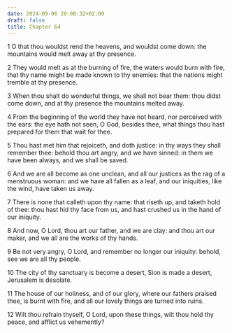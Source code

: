 ```yaml
---
date: 2024-09-06 20:00:32+02:00
draft: false
title: Chapter 64
---
```




1 O that thou wouldst rend the heavens, and wouldst come down: the mountains would melt away at thy presence.

2 They would melt as at the burning of fire, the waters would burn with fire, that thy name might be made known to thy enemies: that the nations might tremble at thy presence.

3 When thou shalt do wonderful things, we shall not bear them: thou didst come down, and at thy presence the mountains melted away.

4 From the beginning of the world they have not heard, nor perceived with the ears: the eye hath not seen, O God, besides thee, what things thou hast prepared for them that wait for thee.

5 Thou hast met him that rejoiceth, and doth justice: in thy ways they shall remember thee: behold thou art angry, and we have sinned: in them we have been always, and we shall be saved.

6 And we are all become as one unclean, and all our justices as the rag of a menstruous woman: and we have all fallen as a leaf, and our iniquities, like the wind, have taken us away.

7 There is none that calleth upon thy name: that riseth up, and taketh hold of thee: thou hast hid thy face from us, and hast crushed us in the hand of our iniquity.

8 And now, O Lord, thou art our father, and we are clay: and thou art our maker, and we all are the works of thy hands.

9 Be not very angry, O Lord, and remember no longer our iniquity: behold, see we are all thy people.

10 The city of thy sanctuary is become a desert, Sion is made a desert, Jerusalem is desolate.

11 The house of our holiness, and of our glory, where our fathers praised thee, is burnt with fire, and all our lovely things are turned into ruins.

12 Wilt thou refrain thyself, O Lord, upon these things, wilt thou hold thy peace, and afflict us vehemently?


